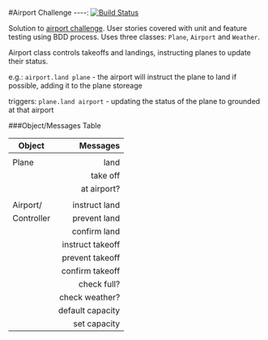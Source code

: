 #Airport Challenge ----: [![Build Status](https://travis-ci.org/hibreez/airport_challenge.svg?branch=master)](https://travis-ci.org/hibreez/airport_challenge)

Solution to [airport challenge](https://github.com/makersacademy/airport_challenge).
User stories covered with unit and feature testing using BDD process. 
Uses three classes: `Plane`, `Airport` and `Weather`.

Airport class controls takeoffs and landings, instructing planes to update their status.

e.g.:
`airport.land plane` - the airport will instruct the plane to land if possible, adding it to the plane storeage

triggers:
`plane.land airport` - updating the status of the plane to grounded at that airport

###Object/Messages Table

| Object        | Messages         |
| ------------- | ---------------: |
|               |                  |
| Plane         | land             |
|               | take off         |
|               | at airport?      |
|               |                  |
| Airport/      | instruct land    |
| Controller    | prevent land     |
|               | confirm land     |
|               | instruct takeoff |
|               | prevent takeoff  |
|               | confirm takeoff  |
|               | check full?      |
|               | check weather?   |
|               | default capacity |
|               | set capacity     |
